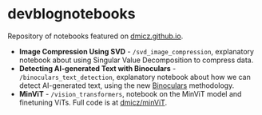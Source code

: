 # devblognotebooks
Repository of notebooks featured on [dmicz.github.io](https://dmicz.github.io/).

- **Image Compression Using SVD** - `/svd_image_compression`, explanatory notebook about using Singular Value Decomposition to compress data.
- **Detecting AI-generated Text with Binoculars** - `/binoculars_text_detection`, explanatory notebook about how we can detect AI-generated text, using the new [Binoculars](https://arxiv.org/abs/2401.12070) methodology.
- **MinViT** - `/vision_transformers`, notebook on the MinViT model and finetuning ViTs. Full code is at [dmicz/minViT](https://github.com/dmicz/minViT).